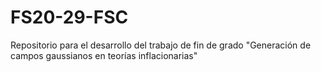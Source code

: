 # FS20-29-FSC
Repositorio para el desarrollo del trabajo de fin de grado "Generación de campos gaussianos en teorías inflacionarias"
